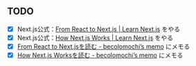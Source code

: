 ## TODO

- [x] Next.js公式：[From React to Next\.js \| Learn Next\.js](https://nextjs.org/learn/foundations/from-react-to-nextjs) をやる
- [x] Next.js公式：[How Next\.js Works \| Learn Next\.js](https://nextjs.org/learn/foundations/how-nextjs-works) をやる
- [x] [From React to Next\.jsを読む \- becolomochi’s memo](https://scrapbox.io/becolomochi/From_React_to_Next.js%E3%82%92%E8%AA%AD%E3%82%80) にメモる
- [x] [How Next\.js Worksを読む \- becolomochi’s memo](https://scrapbox.io/becolomochi/How_Next.js_Works%E3%82%92%E8%AA%AD%E3%82%80) にメモる
